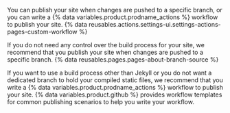 You can publish your site when changes are pushed to a specific branch, or you can write a {% data variables.product.prodname_actions %} workflow to publish your site. {% data reusables.actions.settings-ui.settings-actions-pages-custom-workflow %}

If you do not need any control over the build process for your site, we recommend that you publish your site when changes are pushed to a specific branch. {% data reusables.pages.pages-about-branch-source %}

If you want to use a build process other than Jekyll or you do not want a dedicated branch to hold your compiled static files, we recommend that you write a {% data variables.product.prodname_actions %} workflow to publish your site. {% data variables.product.github %} provides workflow templates for common publishing scenarios to help you write your workflow.
